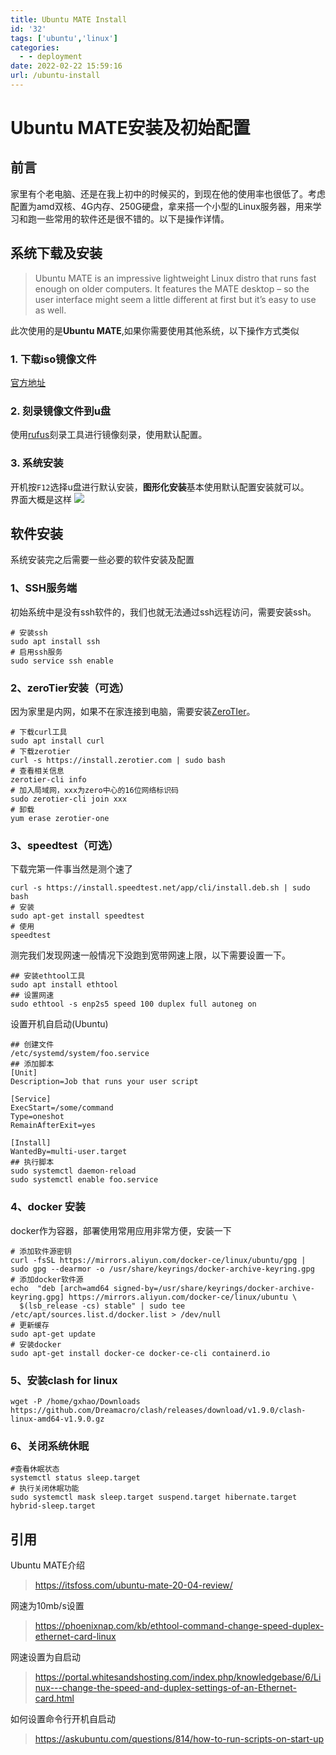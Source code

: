 ```yaml
---
title: Ubuntu MATE Install
id: '32'
tags: ['ubuntu','linux']
categories:
  - - deployment
date: 2022-02-22 15:59:16
url: /ubuntu-install
---
```


# Ubuntu MATE安装及初始配置
## 前言
家里有个老电脑、还是在我上初中的时候买的，到现在他的使用率也很低了。考虑配置为amd双核、4G内存、250G硬盘，拿来搭一个小型的Linux服务器，用来学习和跑一些常用的软件还是很不错的。以下是操作详情。

## 系统下载及安装
> Ubuntu MATE is an impressive lightweight Linux distro that runs fast enough on older computers. It features the MATE desktop – so the user interface might seem a little different at first but it’s easy to use as well.

此次使用的是**Ubuntu MATE**,如果你需要使用其他系统，以下操作方式类似
### 1. 下载iso镜像文件
[官方地址](https://ubuntu-mate.org/download/amd64/)
### 2. 刻录镜像文件到u盘
使用[rufus](https://rufus.ie/en/)刻录工具进行镜像刻录，使用默认配置。
### 3. 系统安装
开机按`F12`选择u盘进行默认安装，**图形化安装**基本使用默认配置安装就可以。  
界面大概是这样
![](https://note.youdao.com/yws/api/personal/file/129741D0E59A44EB9969ADFDDB1A010F?method=download&shareKey=c36fcbdab60d0ee03411abcd6efe0778)
## 软件安装
系统安装完之后需要一些必要的软件安装及配置
### 1、SSH服务端
初始系统中是没有ssh软件的，我们也就无法通过ssh远程访问，需要安装ssh。
```
# 安装ssh
sudo apt install ssh
# 启用ssh服务
sudo service ssh enable
```
### 2、zeroTier安装（可选）
因为家里是内网，如果不在家连接到电脑，需要安装[ZeroTIer](https://www.zerotier.com/download/)。
```
# 下载curl工具
sudo apt install curl
# 下载zerotier
curl -s https://install.zerotier.com | sudo bash
# 查看相关信息
zerotier-cli info
# 加入局域网，xxx为zero中心的16位网络标识码
sudo zerotier-cli join xxx
# 卸载
yum erase zerotier-one
```
### 3、speedtest（可选）
下载完第一件事当然是测个速了
```
curl -s https://install.speedtest.net/app/cli/install.deb.sh | sudo bash
# 安装
sudo apt-get install speedtest
# 使用
speedtest
``` 
测完我们发现网速一般情况下没跑到宽带网速上限，以下需要设置一下。
```
## 安装ethtool工具
sudo apt install ethtool
## 设置网速
sudo ethtool -s enp2s5 speed 100 duplex full autoneg on
```
设置开机自启动(Ubuntu)
```
## 创建文件
/etc/systemd/system/foo.service
## 添加脚本
[Unit]
Description=Job that runs your user script

[Service]
ExecStart=/some/command
Type=oneshot
RemainAfterExit=yes

[Install]
WantedBy=multi-user.target
## 执行脚本
sudo systemctl daemon-reload
sudo systemctl enable foo.service
```

### 4、docker 安装
docker作为容器，部署使用常用应用非常方便，安装一下
```
# 添加软件源密钥
curl -fsSL https://mirrors.aliyun.com/docker-ce/linux/ubuntu/gpg | sudo gpg --dearmor -o /usr/share/keyrings/docker-archive-keyring.gpg
# 添加docker软件源
echo  "deb [arch=amd64 signed-by=/usr/share/keyrings/docker-archive-keyring.gpg] https://mirrors.aliyun.com/docker-ce/linux/ubuntu \
  $(lsb_release -cs) stable" | sudo tee /etc/apt/sources.list.d/docker.list > /dev/null
# 更新缓存
sudo apt-get update
# 安装docker
sudo apt-get install docker-ce docker-ce-cli containerd.io

```
### 5、安装clash for linux
```
wget -P /home/gxhao/Downloads https://github.com/Dreamacro/clash/releases/download/v1.9.0/clash-linux-amd64-v1.9.0.gz
``` 
### 6、关闭系统休眠
```
#查看休眠状态
systemctl status sleep.target
# 执行关闭休眠功能
sudo systemctl mask sleep.target suspend.target hibernate.target hybrid-sleep.target
```


## 引用
Ubuntu MATE介绍
> https://itsfoss.com/ubuntu-mate-20-04-review/  

网速为10mb/s设置
> https://phoenixnap.com/kb/ethtool-command-change-speed-duplex-ethernet-card-linux

网速设置为自启动
> https://portal.whitesandshosting.com/index.php/knowledgebase/6/Linux---change-the-speed-and-duplex-settings-of-an-Ethernet-card.html

如何设置命令行开机自启动
> https://askubuntu.com/questions/814/how-to-run-scripts-on-start-up